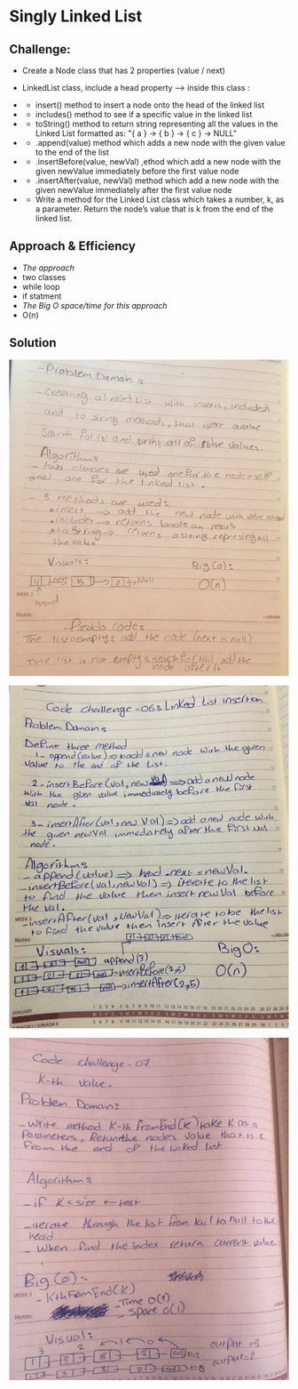 # Singly Linked List


## Challenge:
- Create a Node class that has 2 properties (value / next)
- LinkedList class, include a head property --> inside this class :
- - insert() method to insert a node onto the head of the linked list
- - includes() method to see if a specific value in the linked list
- - toString() method to return string representing all the values in the Linked List formatted as:
"{ a } -> { b } -> { c } -> NULL"

- - .append(value) method  which adds a new node with the given value to the end of the list
- - .insertBefore(value, newVal) ,ethod which add a new node with the given newValue immediately before the first value node
- - .insertAfter(value, newVal) method  which add a new node with the given newValue immediately after the first value node

- - Write a method for the Linked List class which takes a number, k, as a parameter. Return the node’s value that is k from the end of the linked list. 

## Approach & Efficiency
- *The approach*
- two classes
-  while loop
- if statment
- *The Big O space/time for this approach*
- O(n)

## Solution
![](https://github.com/AhlamAlefishat-401-advanced-javascript/data-structures-and-algorithms/blob/master/assets/linked-list.jpg)

![](https://github.com/AhlamAlefishat-401-advanced-javascript/data-structures-and-algorithms/blob/master/assets/insertion.jpg)

![](https://github.com/AhlamAlefishat-401-advanced-javascript/data-structures-and-algorithms/blob/master/assets/searchh.jpg)
